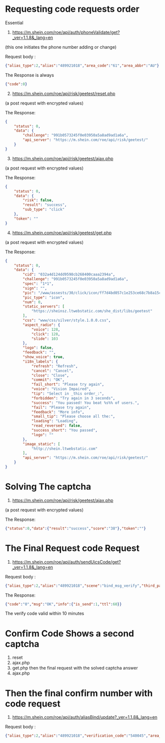 # Requesting code requests order

Essential
1. https://m.shein.com/roe/api/auth/phoneValidate/get?_ver=1.1.8&_lang=en

(this one initiates the phone number adding or change)

Request body :
```json
{"alias_type":2,"alias":"489921018","area_code":"61","area_abbr":"AU"}
```
The Response is always 
```json
{"code":0}
```

2. https://m.shein.com/roe/api/risk/geetest/reset.php

(a post request with encrypted values)

The Response:
```json
{
    "status": 0,
    "data": {
        "challenge": "991b0573245f0e03950a5a8ad9ad1a6a",
        "api_server": "https://m.shein.com/roe/api/risk/geetest/"
    }
}
```

3. https://m.shein.com/roe/api/risk/geetest/ajax.php

(a post request with encrypted values)

The Response:
```json
{
    "status": 0,
    "data": {
        "risk": false,
        "result": "success",
        "sub_type": "click"
    },
    "token": ""
}
```
4. https://m.shein.com/roe/api/risk/geetest/get.php

(a post request with encrypted values)

The Response:
```json
{
    "status": 0,
    "data": {
        "cid": "032a4d124dd9598cb268400caaa2394a",
        "challenge": "991b0573245f0e03950a5a8ad9ad1a6a",
        "spec": "1*1",
        "sign": "",
        "pic": "/www/assests/30/click/icon/ff7d4bd057c1e253ce68c7b8a15c62f7.jpg",
        "pic_type": "icon",
        "num": 0,
        "static_servers": [
            "https://sheinsz.ltwebstatic.com/she_dist/libs/geetest"
        ],
        "css": "www/css/silver/style.1.0.0.css",
        "aspect_radio": {
            "voice": 128,
            "click": 128,
            "slide": 103
        },
        "logo": false,
        "feedback": "",
        "show_voice": true,
        "i18n_labels": {
            "refresh": "Refresh",
            "cancel": "Cancel",
            "close": "Close",
            "commit": "OK",
            "fail_short": "Please try again",
            "voice": "Vision Impaired",
            "tip": "Select in _this order_:",
            "forbidden": "Try again in 3 seconds",
            "success": "You passed! You beat %s%% of users.",
            "fail": "Please try again",
            "feedback": "More info",
            "small_tip": "Please choose all the:",
            "loading": "Loading",
            "read_reversed": false,
            "success_short": "You passed",
            "logo": ""
        },
        "image_static": [
            "http://shein.ltwebstatic.com"
        ],
        "api_server": "https://m.shein.com/roe/api/risk/geetest/"
    }
}
```
# Solving The captcha

1. https://m.shein.com/roe/api/risk/geetest/ajax.php

 (a post request with encrypted values)

The Response:
```json
{"status":0,"data":{"result":"success","score":"38"},"token":""}
```

# The Final Request code Request 

1. https://m.shein.com/roe/api/auth/sendUicsCode/get?_ver=1.1.8&_lang=en

Request body :
```json
{"alias_type":2,"alias":"489921018","scene":"bind_msg_verify","third_party_type":8,"area_code":"61","area_abbr":"AU","verification_abt":"new","challenge":"a2fc1f8456bff4930933383ec6981c1c","gtRisk":"","blackbox":"","risk_id":"a8dca359-251b-404b-a306-0a75d53c75fe","risk_scene":"send_message","isGeetest":true}
```
The Response:
```json
{"code":"0","msg":"OK","info":{"is_send":1,"ttl":60}}
```
The verify code valid within 10 minutes

# Confirm Code Shows a second captcha 

1. reset 
2. ajax.php
3. get.php
then the final request with the solved captcha answer
4. ajax.php

# Then the final confirm number with code request

1. https://m.shein.com/roe/api/auth/aliasBind/update?_ver=1.1.8&_lang=en

Request body :
```json
{"alias_type":2,"alias":"489921018","verification_code":"540045","area_code":"61","area_abbr":"AU","verify_qa":0,"bind_type":1,"force_bind":0,"bind_scene":"personalcenter","verify_switch":0,"daId":"2-8-22","verification_abt":"new","challenge":"eae8c1a5552259195cb0abb47c510e14","gtRisk":""}
```

